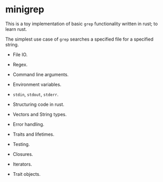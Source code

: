 # minigrep

This is a toy implementation of basic `grep` functionality written in rust; to learn rust.

The simplest use case of `grep` searches a specified file for a specified string.

- File IO.
- Regex.
- Command line arguments.
- Environment variables.
- `stdin`, `stdout`, `stderr`.

- Structuring code in rust.
- Vectors and String types.
- Error handling.
- Traits and lifetimes.
- Testing.
- Closures.
- Iterators.
- Trait objects.